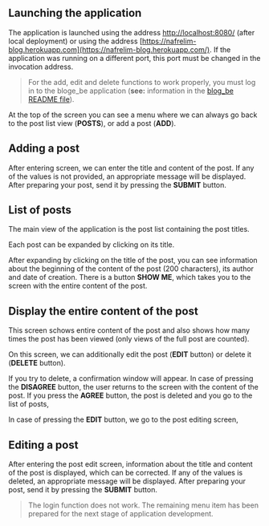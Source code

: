 ## Launching the application

The application is launched using the address [http://localhost:8080/](http://localhost:8080/) (after local deployment) or using the address [https://nafrelim-blog.herokuapp.com](https://nafrelim-blog.herokuapp.com/). If the application was running on a different port, this port must be changed in the invocation address.

> For the add, edit and delete functions to work properly, you must log in to the bloge_be application (**see:** information in the [blog_be README file](../blog_be/README.md)).

At the top of the screen you can see a menu where we can always go back to the post list view (**POSTS**), or add a post (**ADD**).

## Adding a post

After entering screen, we can enter the title and content of the post. If any of the values is not provided, an appropriate message will be displayed. After preparing your post, send it by pressing the **SUBMIT** button.

## List of posts

The main view of the application is the post list containing the post titles.

Each post can be expanded by clicking on its title.

After expanding by clicking on the title of the post, you can see information about the beginning of the content of the post (200 characters), its author and date of creation. There is a button **SHOW ME**, which takes you to the screen with the entire content of the post.

## Display the entire content of the post

This screen schows entire content of the post and also shows how many times the post has been viewed (only views of the full post are counted).

On this screen, we can additionally edit the post (**EDIT** button) or delete it (**DELETE** button).

If you try to delete, a confirmation window will appear. In case of pressing the **DISAGREE** button, the user returns to the screen with the content of the post. If you press the **AGREE** button, the post is deleted and you go to the list of posts,

In case of pressing the **EDIT** button, we go to the post editing screen,

## Editing a post

After entering the post edit screen, information about the title and content of the post is displayed, which can be corrected. If any of the values is deleted, an appropriate message will be displayed. After preparing your post, send it by pressing the **SUBMIT** button.

> The login function does not work. The remaining menu item has been prepared for the next stage of application development.
>
